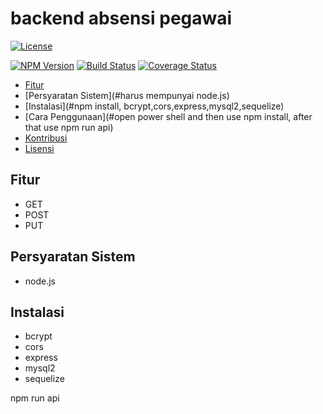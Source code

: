 # backend absensi pegawai

<!-- Backend absensi ppegawai -->

[![License](https://img.shields.io/badge/license-MIT-blue.svg)](https://opensource.org/licenses/MIT)

[![NPM Version](https://img.shields.io/npm/v/package-name.svg)](https://www.npmjs.com/package/package-name)
[![Build Status](https://travis-ci.org/username/repo.svg?branch=master)](https://travis-ci.org/username/repo)
[![Coverage Status](https://coveralls.io/repos/github/username/repo/badge.svg?branch=master)](https://coveralls.io/github/username/repo?branch=master)



- [Fitur](#Express-api)
- [Persyaratan Sistem](#harus mempunyai node.js)
- [Instalasi](#npm install, bcrypt,cors,express,mysql2,sequelize)
- [Cara Penggunaan](#open power shell and then use npm install, after that use npm run api)
- [Kontribusi](#kontribusi)
- [Lisensi](#lisensi)

<!-- Fitur -->

## Fitur

- GET
- POST
- PUT

<!-- Persyaratan Sistem -->

## Persyaratan Sistem

- node.js

<!-- Instalasi -->

## Instalasi

- bcrypt
- cors
- express
- mysql2
- sequelize

<!-- How to Run -->
npm run api

